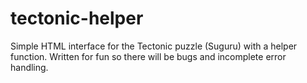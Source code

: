 # tectonic-helper

Simple HTML interface for the Tectonic puzzle (Suguru) with a helper function. Written for fun so there will be bugs and incomplete error handling.
